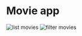 # Movie app

![list movies](https://github.com/gabrielmatei/flutter-course/tree/projects/movie-app/docs/list.jpg?raw=true)
![filter movies](https://github.com/gabrielmatei/flutter-course/tree/projects/movie-app/docs/filters.jpg?raw=true)
